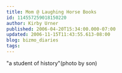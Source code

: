 ```yaml
---
title: Mom @ Laughing Horse Books
id: 114557259018150220
author: Kirby Urner
published: 2006-04-20T15:34:00.000-07:00
updated: 2006-11-15T11:43:55.613-08:00
blog: bizmo_diaries
tags: 
---
```


[](http://photos1.blogger.com/blogger/1134/545/1600/historian.jpg)"a student of history"(photo by son)